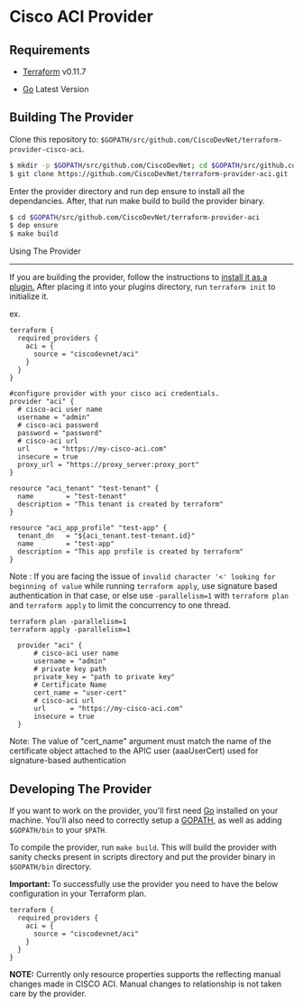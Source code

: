 # Cisco ACI Provider

Requirements
------------

- [Terraform](https://www.terraform.io/downloads.html) v0.11.7

- [Go](https://golang.org/doc/install) Latest Version

## Building The Provider ##
Clone this repository to: `$GOPATH/src/github.com/CiscoDevNet/terraform-provider-cisco-aci`.

```sh
$ mkdir -p $GOPATH/src/github.com/CiscoDevNet; cd $GOPATH/src/github.com/CiscoDevNet
$ git clone https://github.com/CiscoDevNet/terraform-provider-aci.git
```

Enter the provider directory and run dep ensure to install all the dependancies. After, that run make build to build the provider binary.

```sh
$ cd $GOPATH/src/github.com/CiscoDevNet/terraform-provider-aci
$ dep ensure
$ make build

```

Using The Provider
<!-- https://www.terraform.io/docs/plugins/basics.html#installing-a-plugin -->
------------------
If you are building the provider, follow the instructions to [install it as a plugin.](https://www.terraform.io/docs/cli/plugins/index.html) After placing it into your plugins directory, run `terraform init` to initialize it.

ex.
```hcl
terraform {
  required_providers {
    aci = {
      source = "ciscodevnet/aci"
    }
  }
}

#configure provider with your cisco aci credentials.
provider "aci" {
  # cisco-aci user name
  username = "admin"
  # cisco-aci password
  password = "password"
  # cisco-aci url
  url      = "https://my-cisco-aci.com"
  insecure = true
  proxy_url = "https://proxy_server:proxy_port"
}

resource "aci_tenant" "test-tenant" {
  name        = "test-tenant"
  description = "This tenant is created by terraform"
}

resource "aci_app_profile" "test-app" {
  tenant_dn   = "${aci_tenant.test-tenant.id}"
  name        = "test-app"
  description = "This app profile is created by terraform"
}
```
Note : If you are facing the issue of `invalid character '<' looking for beginning of value` while running `terraform apply`, use signature based authentication in that case, or else use `-parallelism=1` with `terraform plan` and `terraform apply` to limit the concurrency to one thread.

```
terraform plan -parallelism=1
terraform apply -parallelism=1
```  


```hcl
  provider "aci" {
      # cisco-aci user name
      username = "admin"
      # private key path
      private_key = "path to private key"
      # Certificate Name
      cert_name = "user-cert"
      # cisco-aci url
      url      = "https://my-cisco-aci.com"
      insecure = true
  }
```

Note: The value of "cert_name" argument must match the name of the certificate object attached to the APIC user (aaaUserCert) used for signature-based authentication

Developing The Provider
-----------------------
If you want to work on the provider, you'll first need [Go](http://www.golang.org) installed on your machine. You'll also need to correctly setup a [GOPATH](http://golang.org/doc/code.html#GOPATH), as well as adding `$GOPATH/bin` to your `$PATH`.

To compile the provider, run `make build`. This will build the provider with sanity checks present in scripts directory and put the provider binary in `$GOPATH/bin` directory.

<strong>Important: </strong>To successfully use the provider you need to have the below configuration in your Terraform plan.

```hcl
terraform {
  required_providers {
    aci = {
      source = "ciscodevnet/aci"
    }
  }
}
```

<strong>NOTE:</strong> Currently only resource properties supports the reflecting manual changes made in CISCO ACI. Manual changes to relationship is not taken care by the provider.
